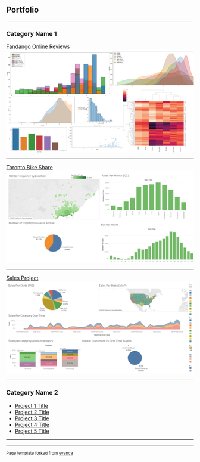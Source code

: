 ## Portfolio

---

### Category Name 1 

[Fandango Online Reviews](/sample_page)
<img src="images/Fandango_Recreation_Project.png?raw=true"/>

---
[Toronto Bike Share](/pdf/sample_presentation.pdf)
<img src="images/Toronto_Bikeshare_Dashboard.png?raw=true"/>

---
[Sales Project](http://example.com/)
<img src="images/Sales_Project_Dashboard.png?raw=true"/>

---

### Category Name 2

- [Project 1 Title](http://example.com/)
- [Project 2 Title](http://example.com/)
- [Project 3 Title](http://example.com/)
- [Project 4 Title](http://example.com/)
- [Project 5 Title](http://example.com/)

---




---
<p style="font-size:11px">Page template forked from <a href="https://github.com/evanca/quick-portfolio">evanca</a></p>
<!-- Remove above link if you don't want to attibute -->
